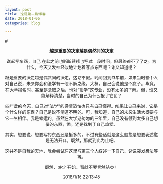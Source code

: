 ```yaml
---
layout: post
title: 这是第一篇博客
date: 2018-01-06
categories: blog

---
```


#<center>**越是重要的决定越是偶然间的决定**

说起写东西，自己 在此之前也断断续续也写过一段时间，但最终都不了了之。为什么，今天又发神经似地计划着写点东西呢？谁又知道呢？

越是重要的决定越是偶然间的决定，这话不假。时间回到四年前，如果当时有个人对自己说，未来你会和法学有一段不解之缘。大概，自己会说他是个疯子。毕竟，在大学报名时、甚至是录取之后，也对“法学”这专业，没有太多的了解。但，谁又能解释清楚，当时的自己为什么报了它呢？

四年后的今天，自己对“法学”的感情恐怕也只有自己懂得。如果让自己来说，它是个什么样的东西？自己是说不清道不明的。可，我知道，自己的未来生活大概要与它一生相伴。我是幸运的。虽然在大学这匆匆的三年里，自己没有得到太多自己想要的东西，但，还是找到了自己热爱。

其实，想要说、想要写的东西还是挺多的，不过有些话就是这么般愈是想要表述愈是无法开口。既然，那就到此为止吧。

这并不是自我的天地，我会尝试在这里与第三个人叙述一下自己、说说突发想法等等。

既然，决定 开始，那就不要贸然结束！

2018/1/16 22:13:45 
